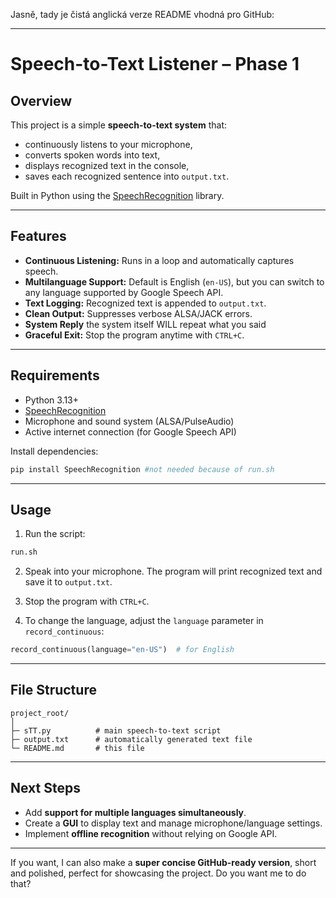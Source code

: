 Jasně, tady je čistá anglická verze README vhodná pro GitHub:

---

# Speech-to-Text Listener – Phase 1

## Overview

This project is a simple **speech-to-text system** that:

* continuously listens to your microphone,
* converts spoken words into text,
* displays recognized text in the console,
* saves each recognized sentence into `output.txt`.

Built in Python using the [SpeechRecognition](https://pypi.org/project/SpeechRecognition/) library.

---

## Features

* **Continuous Listening:** Runs in a loop and automatically captures speech.
* **Multilanguage Support:** Default is English (`en-US`), but you can switch to any language supported by Google Speech API.
* **Text Logging:** Recognized text is appended to `output.txt`.
* **Clean Output:** Suppresses verbose ALSA/JACK errors.
* **System Reply** the system itself WILL repeat what you said
* **Graceful Exit:** Stop the program anytime with `CTRL+C`.

---

## Requirements

* Python 3.13+
* [SpeechRecognition](https://pypi.org/project/SpeechRecognition/)
* Microphone and sound system (ALSA/PulseAudio)
* Active internet connection (for Google Speech API)

Install dependencies:

```bash
pip install SpeechRecognition #not needed because of run.sh
```

---

## Usage

1. Run the script:

```bash
run.sh
```

2. Speak into your microphone. The program will print recognized text and save it to `output.txt`.

3. Stop the program with `CTRL+C`.

4. To change the language, adjust the `language` parameter in `record_continuous`:

```python
record_continuous(language="en-US")  # for English
```

---

## File Structure

```
project_root/
│
├─ sTT.py          # main speech-to-text script
├─ output.txt      # automatically generated text file
└─ README.md       # this file
```

---

## Next Steps

* Add **support for multiple languages simultaneously**.
* Create a **GUI** to display text and manage microphone/language settings.
* Implement **offline recognition** without relying on Google API.

---

If you want, I can also make a **super concise GitHub-ready version**, short and polished, perfect for showcasing the project. Do you want me to do that?
